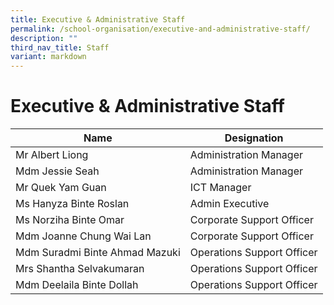 ```yaml
---
title: Executive & Administrative Staff
permalink: /school-organisation/executive-and-administrative-staff/
description: ""
third_nav_title: Staff
variant: markdown
---
```

Executive &amp; Administrative Staff
================================


|Name |	Designation | 
| -------- | -------- |
|Mr Albert Liong | 	Administration Manager |
|Mdm Jessie Seah | 	Administration Manager |
|Mr Quek Yam Guan | 	ICT Manager |
|Ms Hanyza Binte Roslan | 	Admin Executive |
|Ms Norziha Binte Omar | 	Corporate Support Officer | 
|Mdm Joanne Chung Wai Lan | 	Corporate Support Officer | 
|Mdm Suradmi Binte Ahmad Mazuki | 	Operations Support Officer |
|Mrs Shantha Selvakumaran | 	Operations Support Officer |
|Mdm Deelaila Binte Dollah       | 	Operations Support Officer |
